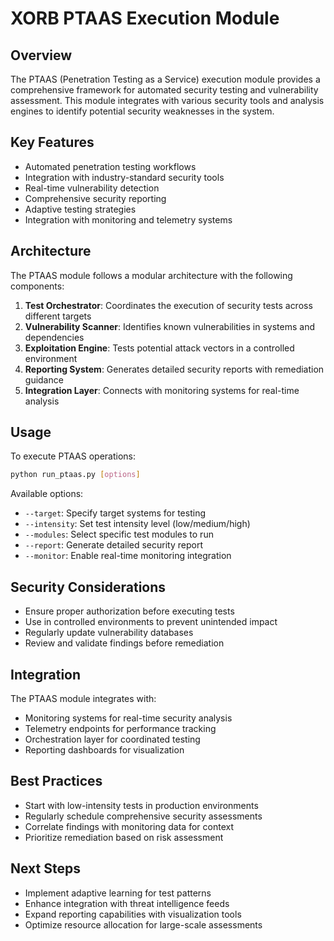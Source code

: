 #  XORB PTAAS Execution Module

##  Overview
The PTAAS (Penetration Testing as a Service) execution module provides a comprehensive framework for automated security testing and vulnerability assessment. This module integrates with various security tools and analysis engines to identify potential security weaknesses in the system.

##  Key Features
- Automated penetration testing workflows
- Integration with industry-standard security tools
- Real-time vulnerability detection
- Comprehensive security reporting
- Adaptive testing strategies
- Integration with monitoring and telemetry systems

##  Architecture
The PTAAS module follows a modular architecture with the following components:

1. **Test Orchestrator**: Coordinates the execution of security tests across different targets
2. **Vulnerability Scanner**: Identifies known vulnerabilities in systems and dependencies
3. **Exploitation Engine**: Tests potential attack vectors in a controlled environment
4. **Reporting System**: Generates detailed security reports with remediation guidance
5. **Integration Layer**: Connects with monitoring systems for real-time analysis

##  Usage
To execute PTAAS operations:

```bash
python run_ptaas.py [options]
```

Available options:
- `--target`: Specify target systems for testing
- `--intensity`: Set test intensity level (low/medium/high)
- `--modules`: Select specific test modules to run
- `--report`: Generate detailed security report
- `--monitor`: Enable real-time monitoring integration

##  Security Considerations
- Ensure proper authorization before executing tests
- Use in controlled environments to prevent unintended impact
- Regularly update vulnerability databases
- Review and validate findings before remediation

##  Integration
The PTAAS module integrates with:
- Monitoring systems for real-time security analysis
- Telemetry endpoints for performance tracking
- Orchestration layer for coordinated testing
- Reporting dashboards for visualization

##  Best Practices
- Start with low-intensity tests in production environments
- Regularly schedule comprehensive security assessments
- Correlate findings with monitoring data for context
- Prioritize remediation based on risk assessment

##  Next Steps
- Implement adaptive learning for test patterns
- Enhance integration with threat intelligence feeds
- Expand reporting capabilities with visualization tools
- Optimize resource allocation for large-scale assessments